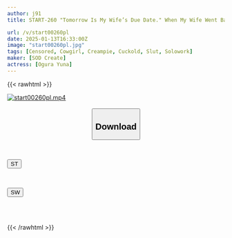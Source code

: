 ```yaml
---
author: j91
title: START-260 "Tomorrow Is My Wife’s Due Date." When My Wife Went Back To Her Hometown And Met A Classmate At A Class Reunion, She Took Him Home With Her Ulterior Motives, But She Turned Out To Be An Unbelievable Devil Who Plundered And Mounted Him And Squeezed Out His Sperm. Yuna Ogura

url: /v/start00260pl
date: 2025-01-13T16:33:00Z
image: "start00260pl.jpg"
tags: [Censored, Cowgirl, Creampie, Cuckold, Slut, Solowork]
maker: [SOD Create]
actress: [Ogura Yuna]
---
```



{{< rawhtml >}}

<div class="video" data-videoid="kbMD4y1QrPiOO38">
    <a href="javascript:;">
        <img src="/v/start00260pl/start00260pl.jpg" width="WIDTH" height="HEIGHT" alt="start00260pl.mp4" loading="lazy">
    </a>
</div>

<script type="text/javascript" src="https://j91.asia/asset/on-demand-st.js"></script>

<br>
  <link rel="stylesheet" href="https://j91.asia/asset/bs5.css">
  
  <center>
  <button class="btn btn-primary" type="button" data-bs-toggle="collapse" data-bs-target=".multi-collapse" aria-expanded="false" aria-controls="multiCollapseExample1 multiCollapseExample2"><h2>Download</h2></button></center>
</p>
<div class="row">
  <div class="col">
    <div class="collapse multi-collapse" id="multiCollapseExample1">
      <div class="card card-body">
	      	      <br>
<div class="buttons">  
<p><a href="/v/start00260pl/st.html" target="_blank"><button class="btn-hover color-3"><i class="fa fa-download"></i> ST</button></a></p></div>
    </div>
  </div>
</div>
  <div class="col">
    <div class="collapse multi-collapse" id="multiCollapseExample2">
      <div class="card card-body">
	      <br>
<div class="buttons">
<p><a href="/v/start00260pl/sw.html" target="_blank"><button class="btn-hover color-2"><i class="fa fa-download"></i> SW</button></a></p></div>
<br><br>
      </div>
    </div>
  </div>
</div>

{{< /rawhtml >}}